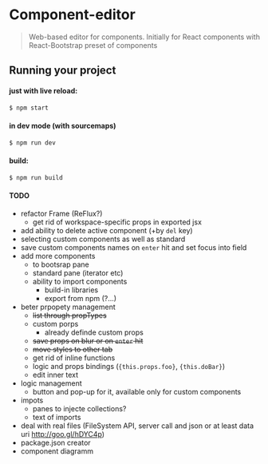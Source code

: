 
# Component-editor

> Web-based editor for components. Initially for React components with
React-Bootstrap preset of components

## Running your project

#### just with live reload:

```bash
$ npm start
```

#### in dev mode (with sourcemaps)

```bash
$ npm run dev
```

#### build:

```bash
$ npm run build
```


#### TODO

- refactor Frame (ReFlux?)
	- get rid of workspace-specific props in exported jsx
- add ability to delete active component (+by `del` key)
- selecting custom components as well as standard
- save custom components names on `enter` hit and set focus into field
- add more components
	- to bootsrap pane
	- standard pane (iterator etc)
	- ability to import components
		- build-in libraries
		- export from npm (?...)
- beter prpopety management
	- ~~list through propTypes~~
	- custom porps
		- already definde custom props
	- ~~save props on blur or on `enter` hit~~
	- ~~move styles to other tab~~
	- get rid of inline functions
	- logic and props bindings (`{this.props.foo}`, `{this.doBar}`)
	- edit inner text
- logic management
	- button and pop-up for it, available only for custom components
- impots 
	- panes to injecte collections?
	- text of imports
- deal with real files (FileSystem API, server call and json or at least data uri http://goo.gl/hDYC4p)
- package.json creator
- component diagramm
